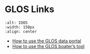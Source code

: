 # GLOS Links

```{image} ../../images/GLOS.png
:alt: IOOS
:width: 150px
:align: center
```


* [How to use the GLOS data portal](https://www.youtube.com/playlist?list=PLEK-mxRrHSZ5LkSSUyYHEy4lEXnEdNJJc)
* [How to use the GLOS boater’s tool](https://www.youtube.com/playlist?list=PLEK-mxRrHSZ6rH1qCpfpD6-rSljE8fbUC)
